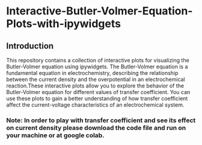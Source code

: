 # Interactive-Butler-Volmer-Equation-Plots-with-ipywidgets
## Introduction
This repository contains a collection of interactive plots for visualizing the Butler-Volmer equation using ipywidgets. The Butler-Volmer equation is a fundamental equation in electrochemistry, describing the relationship between the current density and the overpotential in an electrochemical reaction.These interactive plots allow you to explore the behavior of the Butler-Volmer equation for different values of transfer coefficient. You can use these plots to gain a better understanding of how transfer coefficient affect the current-voltage characteristics of an electrochemical system.

### Note: In order to play with transfer coefficient and see its effect on current density please download the code file and run on your machine or at google colab.
